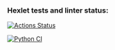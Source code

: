 ### Hexlet tests and linter status:
[![Actions Status](https://github.com/Evg-Kost/python-project-50/actions/workflows/hexlet-check.yml/badge.svg)](https://github.com/Evg-Kost/python-project-50/actions)

[![Python CI](https://github.com/Evg-Kost/python-project-50/actions/workflows/pyci.yml/badge.svg)](https://github.com/Evg-Kost/python-project-50/actions/workflows/pyci.yml)
